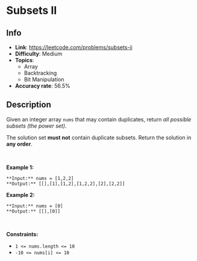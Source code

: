 # Subsets II

## Info  
- **Link**: https://leetcode.com/problems/subsets-ii
- **Difficulty**: Medium  
- **Topics**:   
    - Array
    - Backtracking
    - Bit Manipulation
- **Accuracy rate**: 56.5%  

## Description  
    
Given an integer array `nums` that may contain duplicates, return *all possible* *subsets* *(the power set)*.


The solution set **must not** contain duplicate subsets. Return the solution in **any order**.


 


**Example 1:**



```
**Input:** nums = [1,2,2]
**Output:** [[],[1],[1,2],[1,2,2],[2],[2,2]]

```
**Example 2:**



```
**Input:** nums = [0]
**Output:** [[],[0]]

```

 


**Constraints:**


* `1 <= nums.length <= 10`
* `-10 <= nums[i] <= 10`


  
    